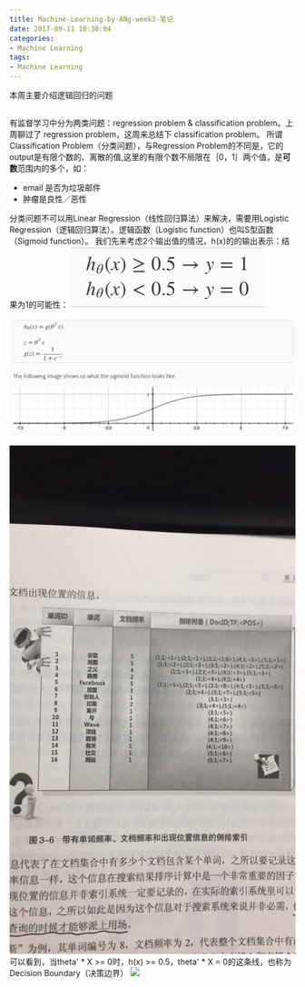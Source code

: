 ```yaml
---
title: Machine-Learning-by-ANg-week3-笔记
date: 2017-09-11 10:30:04
categories:
- Machine Learning
tags:
- Machine Learning
---
```


本周主要介绍逻辑回归的问题

##
有监督学习中分为两类问题：regression problem & classification problem。上周聊过了 regression problem，这周来总结下 classification problem。
所谓 Classification Problem（分类问题），与Regression Problem的不同是，它的output是有限个数的、离散的值,这里的有限个数不局限在｛0，1｝两个值，是**可数**范围内的多个，如：
- email 是否为垃圾邮件
- 肿瘤是良性／恶性

分类问题不可以用Linear Regression（线性回归算法）来解决，需要用Logistic Regression（逻辑回归算法）。逻辑函数（Logistic function）也叫S型函数（Sigmoid function）。
我们先来考虑2个输出值的情况，h(x)的的输出表示：结果为1的可能性：
![](/assets/images/hxtoy.jpeg)

![](/assets/images/Logistic-Function.jpg)

![](/assets/images/week3-hx.jpg)
可以看到，当theta' * X >= 0时，h(x) >= 0.5，theta' * X = 0的这条线，也称为Decision Boundary（决策边界）
![](/assets/images/.jpg)

